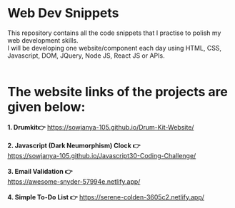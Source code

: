 # Web Dev Snippets
This repository contains all the code snippets that I practise to polish my web development skills. <br/>
I will be developing one website/component each day using HTML, CSS, Javascript, DOM, JQuery, Node JS, React JS or APIs. 
<br><br>

# The website links of the projects are given below:
**1. Drumkit👉** 
https://sowjanya-105.github.io/Drum-Kit-Website/
<br><br>
**2. Javascript (Dark Neumorphism) Clock 👉**  
https://sowjanya-105.github.io/Javascript30-Coding-Challenge/
<br><br>
**3. Email Validation  👉**  
https://awesome-snyder-57994e.netlify.app/
<br><br>
**4. Simple To-Do List 👉** 
https://serene-colden-3605c2.netlify.app/
<br><br>

